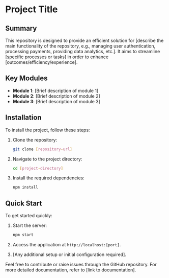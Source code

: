 # Project Title

## Summary
This repository is designed to provide an efficient solution for [describe the main functionality of the repository, e.g., managing user authentication, processing payments, providing data analytics, etc.]. It aims to streamline [specific processes or tasks] in order to enhance [outcomes/efficiency/experience].

## Key Modules
- **Module 1**: [Brief description of module 1]
- **Module 2**: [Brief description of module 2]
- **Module 3**: [Brief description of module 3]

## Installation
To install the project, follow these steps:
1. Clone the repository:
   ```bash
   git clone [repository-url]
   ```
2. Navigate to the project directory:
   ```bash
   cd [project-directory]
   ```
3. Install the required dependencies:
   ```bash
   npm install
   ```

## Quick Start
To get started quickly:
1. Start the server:
   ```bash
   npm start
   ```
2. Access the application at `http://localhost:[port]`.

3. [Any additional setup or initial configuration required].

Feel free to contribute or raise issues through the GitHub repository. For more detailed documentation, refer to [link to documentation].